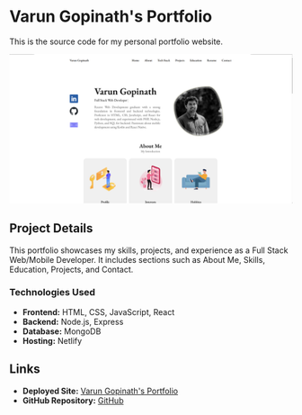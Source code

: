 # Varun Gopinath's Portfolio

This is the source code for my personal portfolio website.

[![Preview Image](src/assets/image.png)](https://varungnath.netlify.app/)

## Project Details

This portfolio showcases my skills, projects, and experience as a Full Stack Web/Mobile Developer. It includes sections such as About Me, Skills, Education, Projects, and Contact.

### Technologies Used

- **Frontend:** HTML, CSS, JavaScript, React
- **Backend:** Node.js, Express
- **Database:** MongoDB
- **Hosting:** Netlify

## Links

- **Deployed Site:** [Varun Gopinath's Portfolio](https://varungnath.netlify.app/)
- **GitHub Repository:** [GitHub](https://github.com/varungnath/portfolio)
